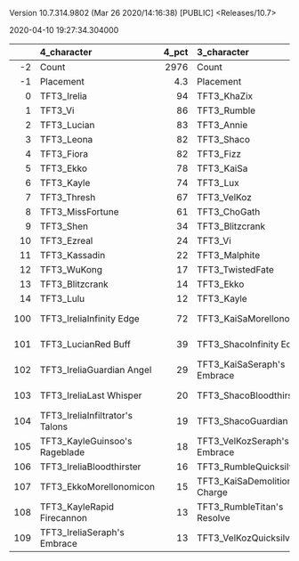 Version 10.7.314.9802 (Mar 26 2020/14:16:38) [PUBLIC] <Releases/10.7>

2020-04-10 19:27:34.304000

|     | 4_character                     |   4_pct | 3_character                      |   3_pct | 2_character                    |   2_pct | 1_character                   |   1_pct | 5_character                      |   5_pct |
|----:|:--------------------------------|--------:|:---------------------------------|--------:|:-------------------------------|--------:|:------------------------------|--------:|:---------------------------------|--------:|
|  -2 | Count                           |  2976   | Count                            | 3139    | Count                          | 1659    | Count                         | 1289    | Count                            | 1843    |
|  -1 | Placement                       |     4.3 | Placement                        |    4.43 | Placement                      |    4.46 | Placement                     |    4.46 | Placement                        |    4.69 |
|   0 | TFT3_Irelia                     |    94   | TFT3_KhaZix                      |   77    | TFT3_Mordekaiser               |   98    | TFT3_Syndra                   |   98    | TFT3_Blitzcrank                  |   78    |
|   1 | TFT3_Vi                         |    86   | TFT3_Rumble                      |   70    | TFT3_Jhin                      |   97    | TFT3_Ahri                     |   98    | TFT3_Vi                          |   60    |
|   2 | TFT3_Lucian                     |    83   | TFT3_Annie                       |   70    | TFT3_Karma                     |   97    | TFT3_Zoe                      |   96    | TFT3_Malphite                    |   59    |
|   3 | TFT3_Leona                      |    82   | TFT3_Shaco                       |   70    | TFT3_Ashe                      |   94    | TFT3_Lux                      |   87    | TFT3_ChoGath                     |   59    |
|   4 | TFT3_Fiora                      |    82   | TFT3_Fizz                        |   70    | TFT3_Lulu                      |   71    | TFT3_Neeko                    |   77    | TFT3_MissFortune                 |   58    |
|   5 | TFT3_Ekko                       |    78   | TFT3_KaiSa                       |   69    | TFT3_Jayce                     |   56    | TFT3_Soraka                   |   74    | TFT3_Ezreal                      |   53    |
|   6 | TFT3_Kayle                      |    74   | TFT3_Lux                         |   49    | TFT3_WuKong                    |   55    | TFT3_Poppy                    |   64    | TFT3_Shen                        |   49    |
|   7 | TFT3_Thresh                     |    67   | TFT3_VelKoz                      |   31    | TFT3_Lux                       |   46    | TFT3_VelKoz                   |   40    | TFT3_Jinx                        |   48    |
|   8 | TFT3_MissFortune                |    61   | TFT3_ChoGath                     |   30    | TFT3_Shaco                     |   45    | TFT3_Annie                    |   30    | TFT3_Kayle                       |   39    |
|   9 | TFT3_Shen                       |    34   | TFT3_Blitzcrank                  |   30    | TFT3_JarvanIV                  |   42    | TFT3_Lulu                     |   21    | TFT3_MasterYi                    |   39    |
|  10 | TFT3_Ezreal                     |    24   | TFT3_Vi                          |   30    | TFT3_Poppy                     |   34    | TFT3_Rumble                   |   21    | TFT3_Yasuo                       |   38    |
|  11 | TFT3_Kassadin                   |    22   | TFT3_Malphite                    |   29    | TFT3_Leona                     |   20    | TFT3_Fizz                     |   21    | TFT3_Irelia                      |   30    |
|  12 | TFT3_WuKong                     |    17   | TFT3_TwistedFate                 |   23    | TFT3_Thresh                    |   11    | TFT3_TwistedFate              |    6    | TFT3_Lucian                      |   29    |
|  13 | TFT3_Blitzcrank                 |    14   | TFT3_Ekko                        |   19    | TFT3_Kassadin                  |    9    | TFT3_Karma                    |    6    | TFT3_Graves                      |   28    |
|  14 | TFT3_Lulu                       |    12   | TFT3_Kayle                       |   18    | TFT3_Soraka                    |    6    | TFT3_Rakan                    |    3    | TFT3_Kassadin                    |   21    |
| 100 | TFT3_IreliaInfinity Edge        |    72   | TFT3_KaiSaMorellonomicon         |   39    | TFT3_JhinGuardian Angel        |   56    | TFT3_SyndraSeraph's Embrace   |   98    | TFT3_JinxGiant Slayer            |   37    |
| 101 | TFT3_LucianRed Buff             |    39   | TFT3_ShacoInfinity Edge          |   34    | TFT3_JhinInfinity Edge         |   55    | TFT3_SyndraRabadon's Deathcap |   34    | TFT3_JinxRed Buff                |   27    |
| 102 | TFT3_IreliaGuardian Angel       |    29   | TFT3_KaiSaSeraph's Embrace       |   33    | TFT3_JhinLast Whisper          |   42    | TFT3_NeekoGuardian Angel      |   29    | TFT3_KayleGuinsoo's Rageblade    |   21    |
| 103 | TFT3_IreliaLast Whisper         |    20   | TFT3_ShacoBloodthirster          |   31    | TFT3_JhinRunaan's Hurricane    |   41    | TFT3_SyndraGuardian Angel     |   28    | TFT3_MasterYiGuinsoo's Rageblade |   18    |
| 104 | TFT3_IreliaInfiltrator's Talons |    19   | TFT3_ShacoGuardian Angel         |   28    | TFT3_MordekaiserMorellonomicon |   22    | TFT3_NeekoIonic Spark         |   24    | TFT3_MasterYiQuicksilver         |   18    |
| 105 | TFT3_KayleGuinsoo's Rageblade   |    18   | TFT3_VelKozSeraph's Embrace      |   26    | TFT3_ShacoGuardian Angel       |   20    | TFT3_NeekoQuicksilver         |   18    | TFT3_JinxGuardian Angel          |   15    |
| 106 | TFT3_IreliaBloodthirster        |    16   | TFT3_RumbleQuicksilver           |   25    | TFT3_ShacoBloodthirster        |   17    | TFT3_NeekoMorellonomicon      |   17    | TFT3_KayleGuardian Angel         |   15    |
| 107 | TFT3_EkkoMorellonomicon         |    15   | TFT3_KaiSaDemolitionist's Charge |   22    | TFT3_MordekaiserIonic Spark    |   13    | TFT3_SyndraTrap Claw          |   17    | TFT3_MissFortuneSeraph's Embrace |   13    |
| 108 | TFT3_KayleRapid Firecannon      |    13   | TFT3_RumbleTitan's Resolve       |   20    | TFT3_ShacoInfinity Edge        |   11    | TFT3_SyndraJeweled Gauntlet   |   16    | TFT3_KayleRapid Firecannon       |   13    |
| 109 | TFT3_IreliaSeraph's Embrace     |    13   | TFT3_VelKozQuicksilver           |   16    | TFT3_MordekaiserBramble Vest   |   10    | TFT3_SyndraChalice of Favor   |   15    | TFT3_JinxRunaan's Hurricane      |   11    |
